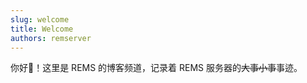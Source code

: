 ```yaml
---
slug: welcome
title: Welcome
authors: remserver
---
```


你好👋！这里是 REMS 的博客频道，记录着 REMS 服务器的~~大事小事~~事迹。
